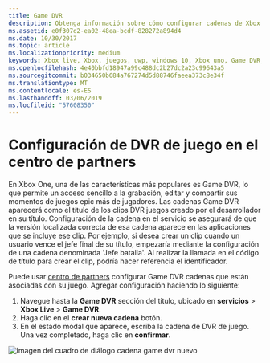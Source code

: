 ```yaml
---
title: Game DVR
description: Obtenga información sobre cómo configurar cadenas de Xbox Live Game DVR en el centro de partners
ms.assetid: e0f307d2-ea02-48ea-bcdf-828272a894d4
ms.date: 10/30/2017
ms.topic: article
ms.localizationpriority: medium
keywords: Xbox live, Xbox, juegos, uwp, windows 10, Xbox uno, Game DVR, centro de partners
ms.openlocfilehash: 4e40bbfd18947a99c488dc2b27dc2a23c99643a5
ms.sourcegitcommit: b034650b684a767274d5d88746faeea373c8e34f
ms.translationtype: MT
ms.contentlocale: es-ES
ms.lasthandoff: 03/06/2019
ms.locfileid: "57608350"
---
```

# <a name="configuring-game-dvr-in-partner-center"></a>Configuración de DVR de juego en el centro de partners

En Xbox One, una de las características más populares es Game DVR, lo que permite un acceso sencillo a la grabación, editar y compartir sus momentos de juegos epic más de jugadores. Las cadenas Game DVR aparecerá como el título de los clips DVR juegos creado por el desarrollador en su título. Configuración de la cadena en el servicio se asegurará de que la versión localizada correcta de esa cadena aparece en las aplicaciones que se incluye ese clip. Por ejemplo, si desea crear un clip cuando un usuario vence el jefe final de su título, empezaría mediante la configuración de una cadena denominada 'Jefe batalla'. Al realizar la llamada en el código de título para crear el clip, podría hacer referencia el identificador.

Puede usar [centro de partners](https://partner.microsoft.com/dashboard) configurar Game DVR cadenas que están asociadas con su juego. Agregar configuración haciendo lo siguiente:

1. Navegue hasta la **Game DVR** sección del título, ubicado en **servicios** > **Xbox Live** > **Game DVR**.
2. Haga clic en el **crear nueva cadena** botón.
3. En el estado modal que aparece, escriba la cadena de DVR de juego. Una vez completado, haga clic en **confirmar**.

![Imagen del cuadro de diálogo cadena game dvr nuevo](../../images/dev-center/game-dvr/game-dvr-1.png)
